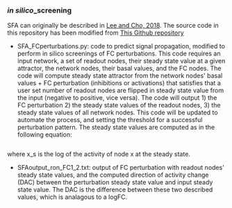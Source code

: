 ### <i>in silico</i>\_screening
SFA can originally be described in [Lee and Cho, 2018](https://www.nature.com/articles/s41598-018-23643-5). The source code in this repository has been modified from [This Github repository](https://github.com/dwgoon/sfa)
- SFA_FCperturbations.py: code to predict signal propagation, modified to perform in silico screenings of FC perturbations. This code requires an input network, a set of readout nodes, their steady state value at a given attractor, the network nodes, their basal values, and the FC nodes. The code will compute steady state attractor from the network nodes' basal values + FC perturbation (inhibitions or activations) that satisfies that a user set number of readout nodes are flipped in steady state value from the input (negative to positive, vice versa). The code will output 1) the FC perturbation 2) the steady state values of the readout nodes, 3) the steady state values of all network nodes. This code will be updated to automate the process, and setting the threshold for a successful perturbation pattern. The steady state values are computed as in the following equation:
```x_s=αWx_s+(1−α)b(1−α)(I−αW)−1b
````
where x_s is the log of the activity of node x at the steady state.

- SFAoutput_ron_FC1_2.txt: output of FC perturbation with readout nodes' steady state values, and the computed direction of activity change (DAC) between the perturbation steady state value and input steady state value. The DAC is the difference between these two described values, which is analagous to a logFC.
